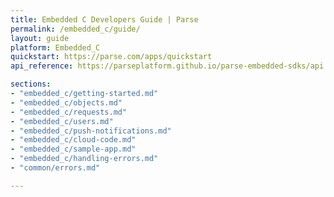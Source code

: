 ```yaml
---
title: Embedded C Developers Guide | Parse
permalink: /embedded_c/guide/
layout: guide
platform: Embedded_C
quickstart: https://parse.com/apps/quickstart
api_reference: https://parseplatform.github.io/parse-embedded-sdks/api

sections:
- "embedded_c/getting-started.md"
- "embedded_c/objects.md"
- "embedded_c/requests.md"
- "embedded_c/users.md"
- "embedded_c/push-notifications.md"
- "embedded_c/cloud-code.md"
- "embedded_c/sample-app.md"
- "embedded_c/handling-errors.md"
- "common/errors.md"

---
```

